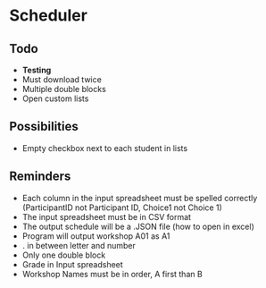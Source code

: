 # Scheduler

## Todo

- **Testing**
- Must download twice
- Multiple double blocks
- Open custom lists

## Possibilities

- Empty checkbox next to each student in lists

## Reminders

- Each column in the input spreadsheet must be spelled correctly (ParticipantID not Participant ID, Choice1 not Choice 1)
- The input spreadsheet must be in CSV format
- The output schedule will be a .JSON file (how to open in excel)
- Program will output workshop A01 as A1
- . in between letter and number
- Only one double block
- Grade in Input spreadsheet
- Workshop Names must be in order, A first than B
